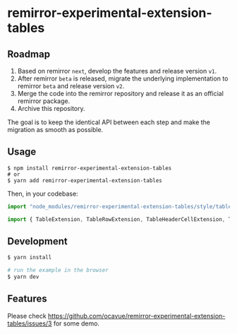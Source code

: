 # remirror-experimental-extension-tables

 

## Roadmap

1. Based on remirror `next`, develop the features and release version `v1`.
2. After remirror `beta` is released, migrate the underlying implementation to remirror `beta` and release version `v2`.
3. Merge the code into the remirror repository and release it as an official remirror package.
4. Archive this repository.

The goal is to keep the identical API between each step and make the migration as smooth as possible.

## Usage

```
$ npm install remirror-experimental-extension-tables
# or
$ yarn add remirror-experimental-extension-tables
```

Then, in your codebase:

```ts
import "node_modules/remirror-experimental-extension-tables/style/table.css" // you can also use `style/table.scss` if your bundler support it.

import { TableExtension, TableRowExtension, TableHeaderCellExtension, TableCellExtension } from 'remirror-experimental-extension-tables'
```

## Development

```bash
$ yarn install

# run the example in the browser
$ yarn dev
```

## Features

Please check https://github.com/ocavue/remirror-experimental-extension-tables/issues/3 for some demo.



